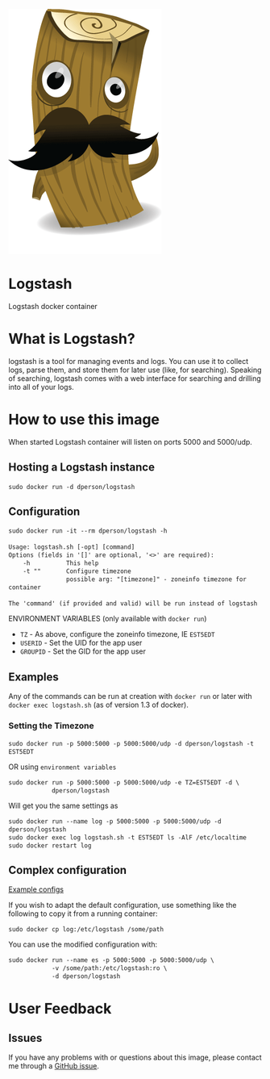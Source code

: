 [![logo](https://raw.githubusercontent.com/dperson/logstash/master/logo.png)](http://logstash.net/)

# Logstash

Logstash docker container

# What is Logstash?

logstash is a tool for managing events and logs. You can use it to collect logs,
parse them, and store them for later use (like, for searching). Speaking of
searching, logstash comes with a web interface for searching and drilling into
all of your logs.

# How to use this image

When started Logstash container will listen on ports 5000 and 5000/udp.

## Hosting a Logstash instance

    sudo docker run -d dperson/logstash

## Configuration

    sudo docker run -it --rm dperson/logstash -h

    Usage: logstash.sh [-opt] [command]
    Options (fields in '[]' are optional, '<>' are required):
        -h          This help
        -t ""       Configure timezone
                    possible arg: "[timezone]" - zoneinfo timezone for container

    The 'command' (if provided and valid) will be run instead of logstash

ENVIRONMENT VARIABLES (only available with `docker run`)

 * `TZ` - As above, configure the zoneinfo timezone, IE `EST5EDT`
 * `USERID` - Set the UID for the app user
 * `GROUPID` - Set the GID for the app user

## Examples

Any of the commands can be run at creation with `docker run` or later with
`docker exec logstash.sh` (as of version 1.3 of docker).

### Setting the Timezone

    sudo docker run -p 5000:5000 -p 5000:5000/udp -d dperson/logstash -t EST5EDT

OR using `environment variables`

    sudo docker run -p 5000:5000 -p 5000:5000/udp -e TZ=EST5EDT -d \
                dperson/logstash

Will get you the same settings as

    sudo docker run --name log -p 5000:5000 -p 5000:5000/udp -d dperson/logstash
    sudo docker exec log logstash.sh -t EST5EDT ls -AlF /etc/localtime
    sudo docker restart log

## Complex configuration

[Example configs](http://www.logstash.net/)

If you wish to adapt the default configuration, use something like the following
to copy it from a running container:

    sudo docker cp log:/etc/logstash /some/path

You can use the modified configuration with:

    sudo docker run --name es -p 5000:5000 -p 5000:5000/udp \
                -v /some/path:/etc/logstash:ro \
                -d dperson/logstash

# User Feedback

## Issues

If you have any problems with or questions about this image, please contact me
through a [GitHub issue](https://github.com/dperson/logstash/issues).
